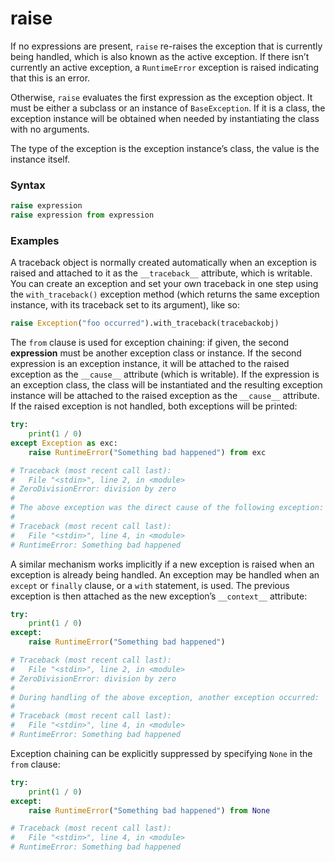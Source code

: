 # raise

If no expressions are present, `raise` re-raises the exception that is currently being handled, which is also known as the active exception. If there isn’t currently an active exception, a `RuntimeError` exception is raised indicating that this is an error.

Otherwise, `raise` evaluates the first expression as the exception object. It must be either a subclass or an instance of `BaseException`. If it is a class, the exception instance will be obtained when needed by instantiating the class with no arguments.

The type of the exception is the exception instance’s class, the value is the instance itself.

### Syntax
```python
raise expression
raise expression from expression
```

### Examples
A traceback object is normally created automatically when an exception is raised and attached to it as the `__traceback__` attribute, which is writable. You can create an exception and set your own traceback in one step using the `with_traceback()` exception method (which returns the same exception instance, with its traceback set to its argument), like so:

```python
raise Exception("foo occurred").with_traceback(tracebackobj)
```

The `from` clause is used for exception chaining: if given, the second **expression** must be another exception class or instance. If the second expression is an exception instance, it will be attached to the raised exception as the `__cause__` attribute (which is writable). If the expression is an exception class, the class will be instantiated and the resulting exception instance will be attached to the raised exception as the `__cause__` attribute. If the raised exception is not handled, both exceptions will be printed:
```python
try:
    print(1 / 0)
except Exception as exc:
    raise RuntimeError("Something bad happened") from exc

# Traceback (most recent call last):
#   File "<stdin>", line 2, in <module>
# ZeroDivisionError: division by zero
# 
# The above exception was the direct cause of the following exception:
# 
# Traceback (most recent call last):
#   File "<stdin>", line 4, in <module>
# RuntimeError: Something bad happened
```

A similar mechanism works implicitly if a new exception is raised when an exception is already being handled. An exception may be handled when an `except` or `finally` clause, or a `with` statement, is used. The previous exception is then attached as the new exception’s `__context__` attribute:
```python
try:
    print(1 / 0)
except:
    raise RuntimeError("Something bad happened")

# Traceback (most recent call last):
#   File "<stdin>", line 2, in <module>
# ZeroDivisionError: division by zero
# 
# During handling of the above exception, another exception occurred:
# 
# Traceback (most recent call last):
#   File "<stdin>", line 4, in <module>
# RuntimeError: Something bad happened
```

Exception chaining can be explicitly suppressed by specifying `None` in the `from` clause:
```python
try:
    print(1 / 0)
except:
    raise RuntimeError("Something bad happened") from None

# Traceback (most recent call last):
#   File "<stdin>", line 4, in <module>
# RuntimeError: Something bad happened
```